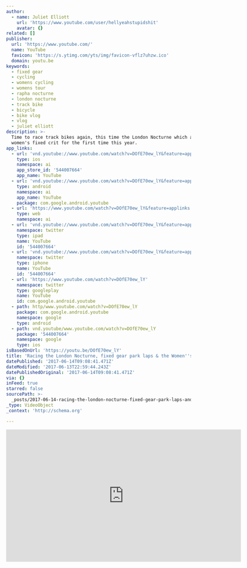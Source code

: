 ```yaml
---
author:
  - name: Juliet Elliott
    url: 'https://www.youtube.com/user/hellyeahstupidshit'
    avatar: {}
related: []
publisher:
  url: 'https://www.youtube.com/'
  name: YouTube
  favicon: 'https://s.ytimg.com/yts/img/favicon-vflz7uhzw.ico'
  domain: youtu.be
keywords:
  - fixed gear
  - cycling
  - womens cycling
  - womens tour
  - rapha nocturne
  - london nocturne
  - track bike
  - bicycle
  - bike vlog
  - vlog
  - juliet elliott
description: >-
  Time to race track bikes again, this time the London Nocturne which added a
  women's fixed crit for the first time this year.
app_links:
  - url: 'vnd.youtube://www.youtube.com/watch?v=DOfE70ew_lY&feature=applinks'
    type: ios
    namespace: ai
    app_store_id: '544007664'
    app_name: YouTube
  - url: 'vnd.youtube://www.youtube.com/watch?v=DOfE70ew_lY&feature=applinks'
    type: android
    namespace: ai
    app_name: YouTube
    package: com.google.android.youtube
  - url: 'https://www.youtube.com/watch?v=DOfE70ew_lY&feature=applinks'
    type: web
    namespace: ai
  - url: 'vnd.youtube://www.youtube.com/watch?v=DOfE70ew_lY&feature=applinks'
    namespace: twitter
    type: ipad
    name: YouTube
    id: '544007664'
  - url: 'vnd.youtube://www.youtube.com/watch?v=DOfE70ew_lY&feature=applinks'
    namespace: twitter
    type: iphone
    name: YouTube
    id: '544007664'
  - url: 'https://www.youtube.com/watch?v=DOfE70ew_lY'
    namespace: twitter
    type: googleplay
    name: YouTube
    id: com.google.android.youtube
  - path: http/www.youtube.com/watch?v=DOfE70ew_lY
    package: com.google.android.youtube
    namespace: google
    type: android
  - path: vnd.youtube/www.youtube.com/watch?v=DOfE70ew_lY
    package: '544007664'
    namespace: google
    type: ios
isBasedOnUrl: 'https://youtu.be/DOfE70ew_lY'
title: 'Racing the London Nocturne, fixed gear park laps & the Women''s Tour'
datePublished: '2017-06-14T09:08:41.471Z'
dateModified: '2017-06-13T22:59:44.243Z'
datePublishedOriginal: '2017-06-14T09:08:41.471Z'
via: {}
inFeed: true
starred: false
sourcePath: >-
  _posts/2017-06-14-racing-the-london-nocturne-fixed-gear-park-laps-and-the-women.md
_type: VideoObject
_context: 'http://schema.org'

---
```

<iframe src="https://cdn.embedly.com/widgets/media.html?src=https%3A%2F%2Fwww.youtube.com%2Fembed%2FDOfE70ew_lY%3Ffeature%3Doembed&amp;url=http%3A%2F%2Fwww.youtube.com%2Fwatch%3Fv%3DDOfE70ew_lY&amp;image=https%3A%2F%2Fi.ytimg.com%2Fvi%2FDOfE70ew_lY%2Fhqdefault.jpg&amp;key=a715cf41cc93453ca338d350cd26f87b&amp;type=text%2Fhtml&amp;schema=youtube" width="640" height="360" scrolling="no" frameborder="0" allowfullscreen="" style=""></iframe>